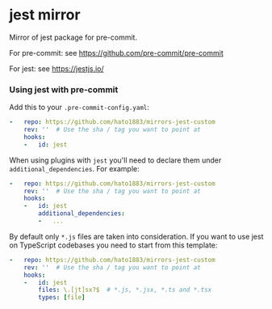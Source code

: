 jest mirror
================

Mirror of jest package for pre-commit.

For pre-commit: see https://github.com/pre-commit/pre-commit

For jest: see https://jestjs.io/


### Using jest with pre-commit

Add this to your `.pre-commit-config.yaml`:

```yaml
-   repo: https://github.com/hato1883/mirrors-jest-custom
    rev: ''  # Use the sha / tag you want to point at
    hooks:
    -   id: jest
```

When using plugins with `jest` you'll need to declare them under
`additional_dependencies`. For example:

```yaml
-   repo: https://github.com/hato1883/mirrors-jest-custom
    rev: ''  # Use the sha / tag you want to point at
    hooks:
    -   id: jest
        additional_dependencies:
        -   ...
```

By default only `*.js` files are taken into consideration.
If you want to use jest on TypeScript codebases you need
to start from this template:

```yaml
-   repo: https://github.com/hato1883/mirrors-jest-custom
    rev: ''  # Use the sha / tag you want to point at
    hooks:
    -   id: jest
        files: \.[jt]sx?$  # *.js, *.jsx, *.ts and *.tsx
        types: [file]
```
